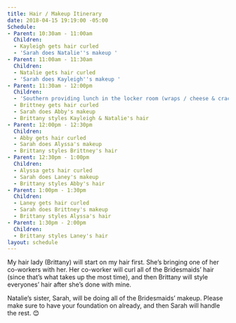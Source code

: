 ```yaml
---
title: Hair / Makeup Itinerary
date: 2018-04-15 19:19:00 -05:00
Schedule:
- Parent: 10:30am - 11:00am
  Children:
  - Kayleigh gets hair curled
  - 'Sarah does Natalie''s makeup '
- Parent: 11:00am - 11:30am
  Children:
  - Natalie gets hair curled
  - 'Sarah does Kayleigh''s makeup '
- Parent: 11:30am - 12:00pm
  Children:
  - 'Southern providing lunch in the locker room (wraps / cheese & crackers) '
  - Brittney gets hair curled
  - Sarah does Abby's makeup
  - Brittany styles Kayleigh & Natalie's hair
- Parent: 12:00pm - 12:30pm
  Children:
  - Abby gets hair curled
  - Sarah does Alyssa's makeup
  - Brittany styles Brittney's hair
- Parent: 12:30pm - 1:00pm
  Children:
  - Alyssa gets hair curled
  - Sarah does Laney's makeup
  - Brittany styles Abby's hair
- Parent: 1:00pm - 1:30pm
  Children:
  - Laney gets hair curled
  - Sarah does Brittney's makeup
  - Brittany styles Alyssa's hair
- Parent: 1:30pm - 2:00pm
  Children:
  - Brittany styles Laney's hair
layout: schedule
---
```


My hair lady (Brittany) will start on my hair first. She’s bringing one of her co-workers with her. Her co-worker will curl all of the Bridesmaids’ hair (since that’s what takes up the most time), and then Brittany will style everyones’ hair after she’s done with mine. 

Natalie’s sister, Sarah, will be doing all of the Bridesmaids’ makeup. Please make sure to have your foundation on already, and then Sarah will handle the rest. 😊